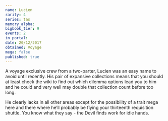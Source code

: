 ```yaml
---
name: Lucien
rarity: 4
series: tas
memory_alpha:
bigbook_tier: 9
events: 2
in_portal:
date: 20/12/2017
obtained: Voyage
mega: false
published: true
---
```


A voyage exclusive crew from a two-parter, Lucien was an easy name to avoid until recently. His pair of expansive collections means that you should at least check the wiki to find out which dilemma options lead you to him and he could and very well may double that collection count before too long.

He clearly lacks in all other areas except for the possibility of a trait mega here and there where he’ll probably be flying your thirteenth requisition shuttle. You know what they say - the Devil finds work for idle hands.
